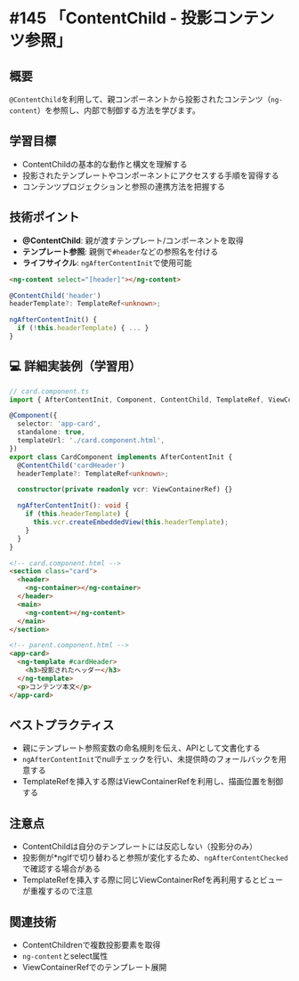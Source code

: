 # #145 「ContentChild - 投影コンテンツ参照」

## 概要
`@ContentChild`を利用して、親コンポーネントから投影されたコンテンツ（`ng-content`）を参照し、内部で制御する方法を学びます。

## 学習目標
- ContentChildの基本的な動作と構文を理解する
- 投影されたテンプレートやコンポーネントにアクセスする手順を習得する
- コンテンツプロジェクションと参照の連携方法を把握する

## 技術ポイント
- **@ContentChild**: 親が渡すテンプレート/コンポーネントを取得
- **テンプレート参照**: 親側で`#header`などの参照名を付ける
- **ライフサイクル**: `ngAfterContentInit`で使用可能

```html
<ng-content select="[header]"></ng-content>
```

```typescript
@ContentChild('header')
headerTemplate?: TemplateRef<unknown>;
```

```typescript
ngAfterContentInit() {
  if (!this.headerTemplate) { ... }
}
```

## 💻 詳細実装例（学習用）
```typescript
// card.component.ts
import { AfterContentInit, Component, ContentChild, TemplateRef, ViewContainerRef } from '@angular/core';

@Component({
  selector: 'app-card',
  standalone: true,
  templateUrl: './card.component.html',
})
export class CardComponent implements AfterContentInit {
  @ContentChild('cardHeader')
  headerTemplate?: TemplateRef<unknown>;

  constructor(private readonly vcr: ViewContainerRef) {}

  ngAfterContentInit(): void {
    if (this.headerTemplate) {
      this.vcr.createEmbeddedView(this.headerTemplate);
    }
  }
}
```

```html
<!-- card.component.html -->
<section class="card">
  <header>
    <ng-container></ng-container>
  </header>
  <main>
    <ng-content></ng-content>
  </main>
</section>
```

```html
<!-- parent.component.html -->
<app-card>
  <ng-template #cardHeader>
    <h3>投影されたヘッダー</h3>
  </ng-template>
  <p>コンテンツ本文</p>
</app-card>
```

## ベストプラクティス
- 親にテンプレート参照変数の命名規則を伝え、APIとして文書化する
- `ngAfterContentInit`でnullチェックを行い、未提供時のフォールバックを用意する
- TemplateRefを挿入する際はViewContainerRefを利用し、描画位置を制御する

## 注意点
- ContentChildは自分のテンプレートには反応しない（投影分のみ）
- 投影側が*ngIfで切り替わると参照が変化するため、`ngAfterContentChecked`で確認する場合がある
- TemplateRefを挿入する際に同じViewContainerRefを再利用するとビューが重複するので注意

## 関連技術
- ContentChildrenで複数投影要素を取得
- `ng-content`とselect属性
- ViewContainerRefでのテンプレート展開
